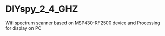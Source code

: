 # DIYspy_2_4_GHZ
Wifi spectrum scanner based on MSP430-RF2500 device and Processing for display on PC
